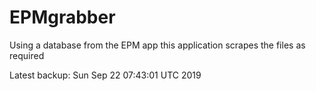 # EPMgrabber
Using a database from the EPM app this application scrapes the files as required


Latest backup: Sun Sep 22 07:43:01 UTC 2019
